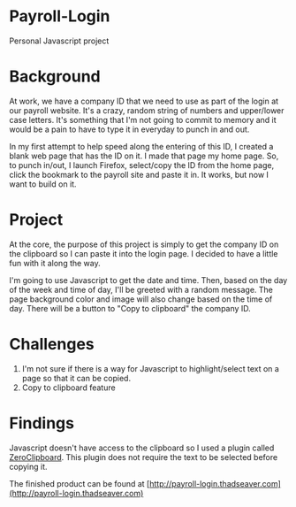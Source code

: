 Payroll-Login
=============

Personal Javascript project

Background
==========

At work, we have a company ID that we need to use as part of the login at our payroll website. It's a crazy, random string of numbers and upper/lower case letters. It's something that I'm not going to commit to memory and it would be a pain to have to type it in everyday to punch in and out.

In my first attempt to help speed along the entering of this ID, I created a blank web page that has the ID on it. I made that page my home page. So, to punch in/out, I launch Firefox, select/copy the ID from the home page, click the bookmark to the payroll site and paste it in. It works, but now I want to build on it.

Project
=======

At the core, the purpose of this project is simply to get the company ID on the clipboard so I can paste it into the login page. I decided to have a little fun with it along the way.

I'm going to use Javascript to get the date and time. Then, based on the day of the week and time of day, I'll be greeted with a random message. The page background color and image will also change based on the time of day. There will be a button to "Copy to clipboard" the company ID.


Challenges
==========

1. I'm not sure if there is a way for Javascript to highlight/select text on a page so that it can be copied.
2. Copy to clipboard feature

Findings
========

Javascript doesn't have access to the clipboard so I used a plugin called [ZeroClipboard](https://github.com/zeroclipboard/zeroclipboard "ZeroClipboard"). This plugin does not require the text to be selected before copying it.

The finished product can be found at [http://payroll-login.thadseaver.com](http://payroll-login.thadseaver.com)